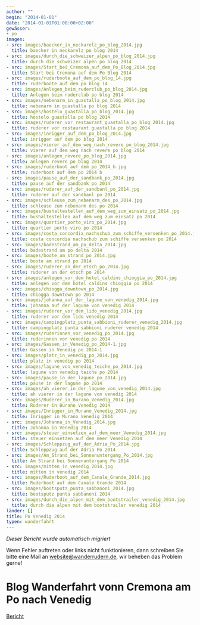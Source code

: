 ```yaml
---
author: ""
begin: "2014-01-01"
date: "2014-01-01T01:00:00+02:00"
gewässer:
- po
images:
- src: images/baecker_in_neckarelz_po_blog_2014.jpg
  title: baecker in neckarelz po blog 2014
- src: images/durch_die_schweizer_alpen_po_blog_2014.jpg
  title: durch die schweizer alpen po blog 2014
- src: images/Start_bei_Cremona_auf_dem_Po_Blog_2014.jpg
  title: Start bei Cremona auf dem Po Blog 2014
- src: images/ruderboote_auf_dem_po_blog_14.jpg
  title: ruderboote auf dem po blog 14
- src: images/Anlegen_beim_ruderclub_po_blog_2014.jpg
  title: Anlegen beim ruderclub po blog 2014
- src: images/nebenarm_in_guastalla_po_blog_2014.jpg
  title: nebenarm in guastalla po blog 2014
- src: images/hostelo_guastalla_po_blog_2014.jpg
  title: hostelo guastalla po blog 2014
- src: images/ruderer_vor_restaurant_guastalla_po_blog_2014.jpg
  title: ruderer vor restaurant guastalla po blog 2014
- src: images/inrigger_auf_dem_po_blog_2014.jpg
  title: inrigger auf dem po blog 2014
- src: images/vierer_auf_dem_weg_nach_revere_po_blog_2014.jpg
  title: vierer auf dem weg nach revere po blog 2014
- src: images/anlegen_revere_po_blog_2014.jpg
  title: anlegen revere po blog 2014
- src: images/ruderboot_auf_dem_po_2014_b.jpg
  title: ruderboot auf dem po 2014 b
- src: images/pause_auf_der_sandbank_po_2014.jpg
  title: pause auf der sandbank po 2014
- src: images/ruderer_auf_der_sandbanl_po_2014.jpg
  title: ruderer auf der sandbanl po 2014
- src: images/schleuse_zum_nebenarm_des_po_2014.jpg
  title: schleuse zum nebenarm des po 2014
- src: images/bushaltestellen_auf_dem_weg_zum_einsatz_po_2014.jpg
  title: bushaltestellen auf dem weg zum einsatz po 2014
- src: images/quartier_porto_viro_po_2014.jpg
  title: quartier porto viro po 2014
- src: images/costa_concordia_nachschub_zum_schiffe_versenken_po_2014.jpg
  title: costa concordia nachschub zum schiffe versenken po 2014
- src: images/badestrand_am_po_delta_2014.jpg
  title: badestrand am po delta 2014
- src: images/boote_am_strand_po_2014.jpg
  title: boote am strand po 2014
- src: images/ruderer_an_der_etsch_po_2014.jpg
  title: ruderer an der etsch po 2014
- src: images/anlegen_vor_dem_hotel_caldins_chioggia_po_2014.jpg
  title: anlegen vor dem hotel caldins chioggia po 2014
- src: images/chiogga_downtown_po_2014.jpg
  title: chiogga downtown po 2014
- src: images/johanna_auf_der_lagune_von_venedig_2014.jpg
  title: johanna auf der lagune von venedig 2014
- src: images/ruderer_vor_dem_lido_venedig_2014.jpg
  title: ruderer vor dem lido venedig 2014
- src: images/campingplatz_punta_sabbioni_ruderer_venedig_2014.jpg
  title: campingplatz punta sabbioni ruderer venedig 2014
- src: images/ruderinnen_vor_venedig_po_2014.jpg
  title: ruderinnen vor venedig po 2014
- src: images/Gassen_in_Venedig_po_2014-1.jpg
  title: Gassen in Venedig po 2014-1
- src: images/platz_in_venedig_po_2014.jpg
  title: platz in venedig po 2014
- src: images/lagune_von_venedig_teiche_po_2014.jpg
  title: lagune von venedig teiche po 2014
- src: images/pause_in_der_lagune_po_2014.jpg
  title: pause in der lagune po 2014
- src: images/ah_vierer_in_der_lagune_von_venedig_2014.jpg
  title: ah vierer in der lagune von venedig 2014
- src: images/Ruderer_in_Burano_Venedig_2014.jpg
  title: Ruderer in Burano Venedig 2014
- src: images/Inrigger_in_Murano_Venedig_2014.jpg
  title: Inrigger in Murano Venedig 2014
- src: images/Johanna_in_Venedig_2014.jpg
  title: Johanna in Venedig 2014
- src: images/steuer_einsetzen_auf_dem_meer_Venedig_2014.jpg
  title: steuer einsetzen auf dem meer Venedig 2014
- src: images/Schleppzug_auf_der_Adria_Po_2014.jpg
  title: Schleppzug auf der Adria Po 2014
- src: images/Am_Strand_bei_Sonnenuntergang_Po_2014.jpg
  title: Am Strand bei Sonnenuntergang Po 2014
- src: images/mitten_in_venedig_2014.jpg
  title: mitten in venedig 2014
- src: images/Ruderboot_auf_dem_Canale_Grande_2014.jpg
  title: Ruderboot auf dem Canale Grande 2014
- src: images/bootsputz_punta_sabbanoni_2014.jpg
  title: bootsputz punta sabbanoni 2014
- src: images/durch_die_alpen_mit_dem_bootstrailer_venedig_2014.jpg
  title: durch die alpen mit dem bootstrailer venedig 2014
länder: []
title: Po Venedig 2014
typen: wanderfahrt
---
```



*Dieser Bericht wurde automatisch migriert*

Wenn Fehler auftreten oder links nicht funktionieren, dann schreiben Sie bitte eine Mail an website@wanderrudern.de, wir beheben das Problem gerne!



# Blog Wanderfahrt vonn Cremona am Po nach Venedig


[Bericht](/berichte/2014/po_venedig_2014)
